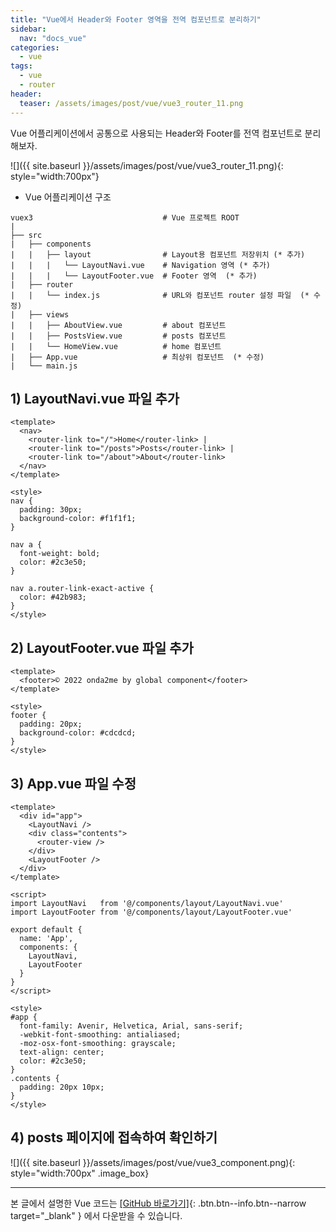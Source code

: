 ```yaml
---
title: "Vue에서 Header와 Footer 영역을 전역 컴포넌트로 분리하기"
sidebar:
  nav: "docs_vue"
categories: 
  - vue
tags:
  - vue
  - router
header:
  teaser: /assets/images/post/vue/vue3_router_11.png    
---
```


Vue 어플리케이션에서 공통으로 사용되는 Header와 Footer를 전역 컴포넌트로 분리해보자.   

![]({{ site.baseurl }}/assets/images/post/vue/vue3_router_11.png){: style="width:700px"}

+ Vue 어플리케이션 구조    

```
vuex3                             # Vue 프로젝트 ROOT
|
├── src                           
|   ├── components                
|   |   ├── layout                # Layout용 컴포넌트 저장위치 (* 추가)
|   |   |   └── LayoutNavi.vue    # Navigation 영역 (* 추가)
|   |   |   └── LayoutFooter.vue  # Footer 영역  (* 추가)
|   ├── router                    
|   |   └── index.js              # URL와 컴포넌트 router 설정 파일  (* 수정)
|   ├── views                     
|   |   ├── AboutView.vue         # about 컴포넌트 
|   |   ├── PostsView.vue         # posts 컴포넌트 
|   |   └── HomeView.vue          # home 컴포넌트 
|   ├── App.vue                   # 최상위 컴포넌트  (* 수정)
|   └── main.js                   

```

## 1) LayoutNavi.vue 파일 추가
```vue
<template>
  <nav>
    <router-link to="/">Home</router-link> |
    <router-link to="/posts">Posts</router-link> | 
    <router-link to="/about">About</router-link>
  </nav>
</template>

<style>
nav {
  padding: 30px;
  background-color: #f1f1f1;
}

nav a {
  font-weight: bold;
  color: #2c3e50;
}

nav a.router-link-exact-active {
  color: #42b983;
}
</style>
```

## 2) LayoutFooter.vue 파일 추가
```vue
<template>
  <footer>© 2022 onda2me by global component</footer> 
</template>

<style>
footer {
  padding: 20px;
  background-color: #cdcdcd;
}
</style>
```

## 3) App.vue 파일 수정
```vue
<template>
  <div id="app">
    <LayoutNavi />
    <div class="contents">
      <router-view />
    </div>
    <LayoutFooter />
  </div>
</template>

<script> 
import LayoutNavi   from '@/components/layout/LayoutNavi.vue'
import LayoutFooter from '@/components/layout/LayoutFooter.vue'

export default {
  name: 'App',
  components: {
    LayoutNavi,
    LayoutFooter
  }
} 
</script>

<style>
#app {
  font-family: Avenir, Helvetica, Arial, sans-serif;
  -webkit-font-smoothing: antialiased;
  -moz-osx-font-smoothing: grayscale;
  text-align: center;
  color: #2c3e50;
}
.contents {
  padding: 20px 10px;
}
</style>
```

## 4) posts 페이지에 접속하여 확인하기

![]({{ site.baseurl }}/assets/images/post/vue/vue3_component.png){: style="width:700px" .image_box}

---   
   
   
본 글에서 설명한 Vue 코드는 [[GitHub 바로가기]](https://github.com/onda2me/vuex3_basic_example){: .btn.btn--info.btn--narrow target="_blank" } 에서 다운받을 수 있습니다.